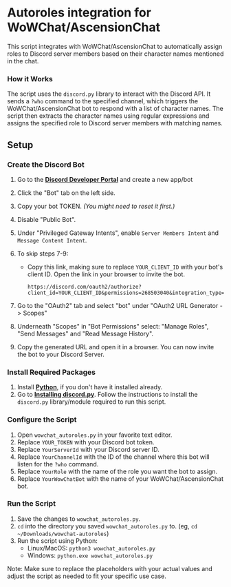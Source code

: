 # Autoroles integration for WoWChat/AscensionChat

This script integrates with WoWChat/AscensionChat to automatically assign roles to Discord server members based on their character names mentioned in the chat.

### How it Works

The script uses the `discord.py` library to interact with the Discord API. It sends a `?who` command to the specified channel, which triggers the WoWChat/AscensionChat bot to respond with a list of character names. The script then extracts the character names using regular expressions and assigns the specified role to Discord server members with matching names.

## Setup

### Create the Discord Bot

1. Go to the [**Discord Developer Portal**](https://discord.com/developers/applications) and create a new app/bot
2. Click the "Bot" tab on the left side.
3. Copy your bot TOKEN. _(You might need to reset it first.)_
4. Disable "Public Bot".
5. Under "Privileged Gateway Intents", enable `Server Members Intent` and `Message Content Intent`.
6. To skip steps 7-9:

   - Copy this link, making sure to replace `YOUR_CLIENT_ID` with your bot's client ID. Open the link in your browser to invite the bot.

     ```https
     https://discord.com/oauth2/authorize?client_id=YOUR_CLIENT_ID&permissions=268503040&integration_type=0&scope=bot
     ```

7. Go to the "OAuth2" tab and select "bot" under "OAuth2 URL Generator -> Scopes"
8. Underneath "Scopes" in "Bot Permissions" select: "Manage Roles", "Send Messages" and "Read Message History".
9. Copy the generated URL and open it in a browser. You can now invite the bot to your Discord Server.

### Install Required Packages

1. Install [**Python**](https://www.python.org/downloads/), if you don't have it installed already.
2. Go to [**Installing discord.py**](https://discordpy.readthedocs.io/en/stable/intro.html#installing). Follow the instructions to install the `discord.py` library/module required to run this script.

### Configure the Script

1. Open `wowchat_autoroles.py` in your favorite text editor.
2. Replace `YOUR_TOKEN` with your Discord bot token.
3. Replace `YourServerId` with your Discord server ID.
4. Replace `YourChannelId` with the ID of the channel where this bot will listen for the `?who` command.
5. Replace `YourRole` with the name of the role you want the bot to assign.
6. Replace `YourWowChatBot` with the name of your WoWChat/AscensionChat bot.

### Run the Script

1. Save the changes to `wowchat_autoroles.py`.
2. `cd` into the directory you saved `wowchat_autoroles.py` to. (eg, `cd ~/Downloads/wowchat-autoroles`)
3. Run the script using Python:
   - Linux/MacOS: `python3 wowchat_autoroles.py`
   - Windows: `python.exe wowchat_autoroles.py`

Note: Make sure to replace the placeholders with your actual values and adjust the script as needed to fit your specific use case.
